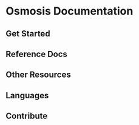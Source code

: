 
# Osmosis  Documentation

## Get Started


## Reference Docs


## Other Resources


## Languages


## Contribute

